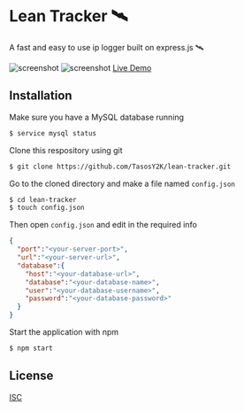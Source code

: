 # Lean Tracker 🛰️

A fast and easy to use ip logger built on express.js 🛰️

![screenshot](https://cdn.discordapp.com/attachments/609854271810306049/688383063004282905/Screenshot_1.png)
![screenshot](https://media.discordapp.net/attachments/609854271810306049/688390816682475546/Screenshot_1.png)
[Live Demo](https://lean-tracker-demo.herokuapp.com/)

## Installation
Make sure you have a MySQL database running
```bash
$ service mysql status
```
Clone this respository using git
```bash
$ git clone https://github.com/TasosY2K/lean-tracker.git
```
Go to the cloned directory and make a file named `config.json`
```bash
$ cd lean-tracker
$ touch config.json
```
Then open `config.json` and edit in the required info
```json
{
  "port":"<your-server-port>",
  "url":"<your-server-url>",
  "database":{
    "host":"<your-database-url>",
    "database":"<your-database-name>",
    "user":"<your-database-username>",
    "password":"<your-database-password>"
  }
}

```
Start the application with npm
```bash
$ npm start
```
## License
[ISC](https://choosealicense.com/licenses/isc/)
